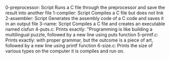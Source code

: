 0-preprocessor: Script Runs a C file through the preprocessor and save the result into another file
1-compiler: Script Compiles a C file but does not link
2-assembler: Script Generates the assembly code of a C code and saves it in an output file
3-name: Script Compiles a C file and creates an executable named cisfun
4-puts.c: Prints exactly: "Programming is like building a multilingual puzzle, followed by a new line using puts function
5-printf.c: Prints exactly: with proper grammar, but the outcome is a piece of art, followed by a new line using printf function
6-size.c: Prints the size of various types on the computer it is compiles and run on.
